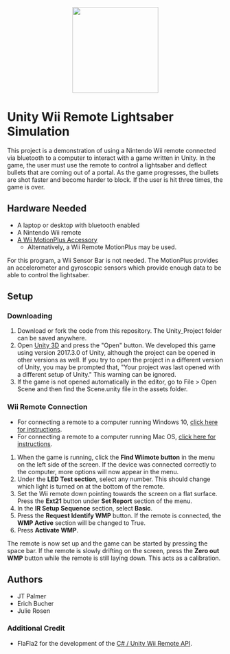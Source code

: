 <center><img src="https://4vector.com/i/free-vector-wii-remote-clip-art_116442_Wii_Remote_clip_art_hight.png" height="200px" /></center>

# Unity Wii Remote Lightsaber Simulation

This project is a demonstration of using a Nintendo Wii remote connected via bluetooth to a computer to interact with a game written in Unity. In the game, the user must use the remote to control a lightsaber and deflect bullets that are coming out of a portal. As the game progresses, the bullets are shot faster and become harder to block. If the user is hit three times, the game is over. 


## Hardware Needed
* A laptop or desktop with bluetooth enabled
* A Nintendo Wii remote
* [A Wii MotionPlus Accessory](https://en.wikipedia.org/wiki/Wii_MotionPlus)
  * Alternatively, a Wii Remote MotionPlus may be used.

For this program, a Wii Sensor Bar is not needed. The MotionPlus provides an accelerometer and gyroscopic sensors which provide enough data to be able to control the lightsaber.

## Setup

### Downloading
1. Download or fork the code from this repository. The Unity_Project folder can be saved anywhere.
2. Open [Unity 3D](https://unity3d.com/) and press the "Open" button. We developed this game using version 2017.3.0 of Unity, although the project can be opened in other versions as well. If you try to open the project in a different version of Unity, you may be prompted that, "Your project was last opened with a different setup of Unity." This warning can be ignored.
3. If the game is not opened automatically in the editor, go to File > Open Scene and then find the Scene.unity file in the assets folder.



### Wii Remote Connection
* For connecting a remote to a computer running Windows 10, [click here for instructions](https://answers.microsoft.com/en-us/windows/forum/windows_10-hardware/cant-connect-wii-motion-plus-remote-on-windows-10/c430affc-39cd-4f17-a1e4-3fd8d613f500?auth=1).
* For connecting a remote to a computer running Mac OS, [click here for instructions](https://github.com/Flafla2/Unity-Wiimote/issues/3).
1. When the game is running, click the **Find Wiimote button** in the menu on the left side of the screen. If the device was connected correctly to the computer, more options will now appear in the menu.
2. Under the **LED Test section**, select any number. This should change which light is turned on at the bottom of the remote.
3. Set the Wii remote down pointing towards the screen on a flat surface. Press the **Ext21** button under **Set Report** section of the menu.
4. In the **IR Setup Sequence** section, select **Basic**.
5. Press the **Request Identify WMP** button. If the remote is connected, the **WMP Active** section will be changed to True.
6. Press **Activate WMP**.

The remote is now set up and the game can be started by pressing the space bar. If the remote is slowly drifting on the screen, press the **Zero out WMP** button while the remote is still laying down. This acts as a calibration.

## Authors

* JT Palmer
* Erich Bucher
* Julie Rosen

### Additional Credit
 * FlaFla2 for the development of the [C# / Unity Wii Remote API](https://github.com/Flafla2/Unity-Wiimote).

